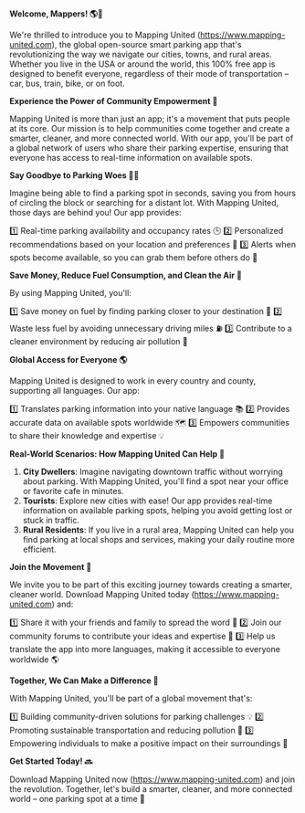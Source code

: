 **Welcome, Mappers! 🌎👋**

We're thrilled to introduce you to Mapping United (https://www.mapping-united.com), the global open-source smart parking app that's revolutionizing the way we navigate our cities, towns, and rural areas. Whether you live in the USA or around the world, this 100% free app is designed to benefit everyone, regardless of their mode of transportation – car, bus, train, bike, or on foot.

**Experience the Power of Community Empowerment 🌟**

Mapping United is more than just an app; it's a movement that puts people at its core. Our mission is to help communities come together and create a smarter, cleaner, and more connected world. With our app, you'll be part of a global network of users who share their parking expertise, ensuring that everyone has access to real-time information on available spots.

**Say Goodbye to Parking Woes 🚗😩**

Imagine being able to find a parking spot in seconds, saving you from hours of circling the block or searching for a distant lot. With Mapping United, those days are behind you! Our app provides:

1️⃣ Real-time parking availability and occupancy rates 🕒
2️⃣ Personalized recommendations based on your location and preferences 📍
3️⃣ Alerts when spots become available, so you can grab them before others do 🔔

**Save Money, Reduce Fuel Consumption, and Clean the Air 🌟**

By using Mapping United, you'll:

1️⃣ Save money on fuel by finding parking closer to your destination 💸
2️⃣ Waste less fuel by avoiding unnecessary driving miles ⛽️
3️⃣ Contribute to a cleaner environment by reducing air pollution 🌱

**Global Access for Everyone 🌎**

Mapping United is designed to work in every country and county, supporting all languages. Our app:

1️⃣ Translates parking information into your native language 📚
2️⃣ Provides accurate data on available spots worldwide 🗺️
3️⃣ Empowers communities to share their knowledge and expertise 💡

**Real-World Scenarios: How Mapping United Can Help 🌟**

1. **City Dwellers**: Imagine navigating downtown traffic without worrying about parking. With Mapping United, you'll find a spot near your office or favorite cafe in minutes.
2. **Tourists**: Explore new cities with ease! Our app provides real-time information on available parking spots, helping you avoid getting lost or stuck in traffic.
3. **Rural Residents**: If you live in a rural area, Mapping United can help you find parking at local shops and services, making your daily routine more efficient.

**Join the Movement 🌟**

We invite you to be part of this exciting journey towards creating a smarter, cleaner world. Download Mapping United today (https://www.mapping-united.com) and:

1️⃣ Share it with your friends and family to spread the word 📱
2️⃣ Join our community forums to contribute your ideas and expertise 💬
3️⃣ Help us translate the app into more languages, making it accessible to everyone worldwide 🌎

**Together, We Can Make a Difference 🌟**

With Mapping United, you'll be part of a global movement that's:

1️⃣ Building community-driven solutions for parking challenges 💡
2️⃣ Promoting sustainable transportation and reducing pollution 🌱
3️⃣ Empowering individuals to make a positive impact on their surroundings 👫

**Get Started Today! 🔜**

Download Mapping United now (https://www.mapping-united.com) and join the revolution. Together, let's build a smarter, cleaner, and more connected world – one parking spot at a time 🌟